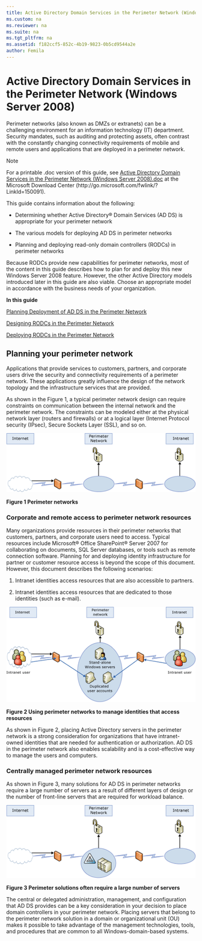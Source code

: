 ```yaml
---
title: Active Directory Domain Services in the Perimeter Network (Windows Server 2008)
ms.custom: na
ms.reviewer: na
ms.suite: na
ms.tgt_pltfrm: na
ms.assetid: f182ccf5-852c-4b19-9823-0b5cd9544a2e
author: Femila
---
```

# Active Directory Domain Services in the Perimeter Network (Windows Server 2008)
  Perimeter networks \(also known as DMZs or extranets\) can be a challenging environment for an information technology \(IT\) department. Security mandates, such as auditing and protecting assets, often contrast with the constantly changing connectivity requirements of mobile and remote users and applications that are deployed in a perimeter network.  
  
> [!NOTE]  
>  For a printable .doc version of this guide, see [Active Directory Domain Services in the Perimeter Network \(Windows Server 2008\).doc](http://go.microsoft.com/fwlink/?LinkId=150091) at the Microsoft Download Center \(http:\/\/go.microsoft.com\/fwlink\/?LinkId\=150091\).  
  
 This guide contains information about the following:  
  
-   Determining whether Active Directory® Domain Services \(AD DS\) is appropriate for your perimeter network  
  
-   The various models for deploying AD DS in perimeter networks  
  
-   Planning and deploying read\-only domain controllers \(RODCs\) in perimeter networks  
  
 Because RODCs provide new capabilities for perimeter networks, most of the content in this guide describes how to plan for and deploy this new Windows Server 2008 feature. However, the other Active Directory models introduced later in this guide are also viable. Choose an appropriate model in accordance with the business needs of your organization.  
  
 **In this guide**  
  
 [Planning Deployment of AD DS in the Perimeter Network](../Topic/Planning-Deployment-of-AD-DS-in-the-Perimeter-Network.md)  
  
 [Designing RODCs in the Perimeter Network](../Topic/Designing-RODCs-in-the-Perimeter-Network.md)  
  
 [Deploying RODCs in the Perimeter Network](../Topic/Deploying-RODCs-in-the-Perimeter-Network.md)  
  
## Planning your perimeter network  
 Applications that provide services to customers, partners, and corporate users drive the security and connectivity requirements of a perimeter network. These applications greatly influence the design of the network topology and the infrastructure services that are provided.  
  
 As shown in the Figure 1, a typical perimeter network design can require constraints on communication between the internal network and the perimeter network. The constraints can be modeled either at the physical network layer \(routers and firewalls\) or at a logical layer \(Internet Protocol security \(IPsec\), Secure Sockets Layer \(SSL\), and so on.  
  
 ![](../Image/61da0bf6-32fb-4d83-b12a-d00fdb7dfbf4.gif)  
  
 **Figure 1  Perimeter networks**  
  
### Corporate and remote access to perimeter network resources  
 Many organizations provide resources in their perimeter networks that customers, partners, and corporate users need to access. Typical resources include Microsoft® Office SharePoint® Server 2007 for collaborating on documents, SQL Server databases, or tools such as remote connection software. Planning for and deploying identity infrastructure for partner or customer resource access is beyond the scope of this document. However, this document describes the following scenarios:  
  
1.  Intranet identities access resources that are also accessible to partners.  
  
2.  Intranet identities access resources that are dedicated to those identities \(such as e\-mail\).  
  
 ![](../Image/Scenario1_CorpUsersAccessDMZResources.gif)  
  
 **Figure 2  Using perimeter networks to manage identities that access resources**  
  
 As shown in Figure 2, placing Active Directory servers in the perimeter network is a strong consideration for organizations that have intranet\-owned identities that are needed for authentication or authorization. AD DS in the perimeter network also enables scalability and is a cost\-effective way to manage the users and computers.  
  
### Centrally managed perimeter network resources  
 As shown in Figure 3, many solutions for AD DS in perimeter networks require a large number of servers as a result of different layers of design or the number of front\-line servers that are required for workload balance.  
  
 ![](../Image/70b82f90-fb6d-4df0-b9bc-90f799a68942.gif)  
  
 **Figure 3  Perimeter solutions often require a large number of servers**  
  
 The central or delegated administration, management, and configuration that AD DS provides can be a key consideration in your decision to place domain controllers in your perimeter network. Placing servers that belong to the perimeter network solution in a domain or organizational unit \(OU\) makes it possible to take advantage of the management technologies, tools, and procedures that are common to all Windows\-domain\-based systems.  
  
  
